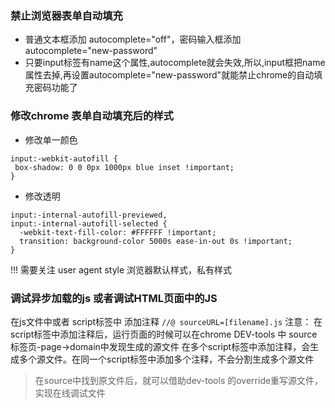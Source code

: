 ### 禁止浏览器表单自动填充

- 普通文本框添加 autocomplete="off"，密码输入框添加 autocomplete="new-password"
- 只要input标签有name这个属性,autocomplete就会失效,所以,input框把name属性去掉,再设置autocomplete="new-password"就能禁止chrome的自动填充密码功能了

### 修改chrome 表单自动填充后的样式

- 修改单一颜色

```
input:-webkit-autofill {
 box-shadow: 0 0 0px 1000px blue inset !important;
}
```

- 修改透明

```
input:-internal-autofill-previewed,
input:-internal-autofill-selected {
  -webkit-text-fill-color: #FFFFFF !important;
  transition: background-color 5000s ease-in-out 0s !important;
}
```
!!! 需要关注 user agent style 浏览器默认样式，私有样式

### 调试异步加载的js 或者调试HTML页面中的JS

在js文件中或者 script标签中 添加注释 `//@ sourceURL=[filename].js`
注意： 在script标签中添加注释后，运行页面的时候可以在chrome DEV-tools 中 source标签页-page->domain中发现生成的源文件
在多个script标签中添加注释，会生成多个源文件。在同一个script标签中添加多个注释，不会分割生成多个源文件

> 在source中找到原文件后，就可以借助dev-tools 的override重写源文件，实现在线调试文件
